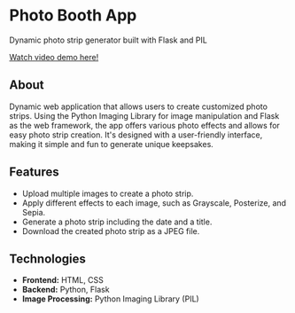 # Photo Booth App 

Dynamic photo strip generator built with Flask and PIL

[Watch video demo here!]([https://www.youtube.com/watch?v=EYt7V7GNvZc&ab_channel=IgnacioSadurni](https://www.youtube.com/watch?v=YvdplIZsOZU&ab_channel=IgnacioSadurni))

## About

Dynamic web application that allows users to create customized photo strips. Using the Python Imaging Library for image manipulation and Flask as the web framework, the app offers various photo effects and allows for easy photo strip creation. It's designed with a user-friendly interface, making it simple and fun to generate unique keepsakes.

## Features

- Upload multiple images to create a photo strip.
- Apply different effects to each image, such as Grayscale, Posterize, and Sepia.
- Generate a photo strip including the date and a title.
- Download the created photo strip as a JPEG file.

## Technologies

- **Frontend:** HTML, CSS
- **Backend:** Python, Flask
- **Image Processing:** Python Imaging Library (PIL)
